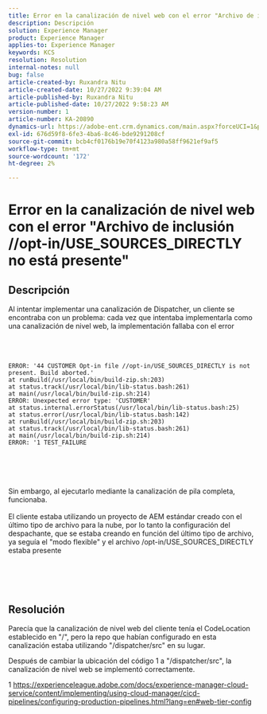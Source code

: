 ```yaml
---
title: Error en la canalización de nivel web con el error "Archivo de inclusión //opt-in/USE_SOURCES_DIRECTLY no está presente"
description: Descripción
solution: Experience Manager
product: Experience Manager
applies-to: Experience Manager
keywords: KCS
resolution: Resolution
internal-notes: null
bug: false
article-created-by: Ruxandra Nitu
article-created-date: 10/27/2022 9:39:04 AM
article-published-by: Ruxandra Nitu
article-published-date: 10/27/2022 9:58:23 AM
version-number: 1
article-number: KA-20890
dynamics-url: https://adobe-ent.crm.dynamics.com/main.aspx?forceUCI=1&pagetype=entityrecord&etn=knowledgearticle&id=40255430-db55-ed11-bba2-6045bd006239
exl-id: 676d59f8-6fe3-4ba6-8c46-bde9291208cf
source-git-commit: bcb4cf0176b19e70f4123a980a58ff9621ef9af5
workflow-type: tm+mt
source-wordcount: '172'
ht-degree: 2%

---
```


# Error en la canalización de nivel web con el error &quot;Archivo de inclusión //opt-in/USE_SOURCES_DIRECTLY no está presente&quot;

## Descripción

Al intentar implementar una canalización de Dispatcher, un cliente se encontraba con un problema: cada vez que intentaba implementarla como una canalización de nivel web, la implementación fallaba con el error<br><br> <br><br>

```
ERROR: '44 CUSTOMER Opt-in file //opt-in/USE_SOURCES_DIRECTLY is not present. Build aborted.'
at runBuild(/usr/local/bin/build-zip.sh:203)
at status.track(/usr/local/bin/lib-status.bash:261)
at main(/usr/local/bin/build-zip.sh:214)
ERROR: Unexpected error type: 'CUSTOMER'
at status.internal.errorStatus(/usr/local/bin/lib-status.bash:25)
at status.error(/usr/local/bin/lib-status.bash:142)
at runBuild(/usr/local/bin/build-zip.sh:203)
at status.track(/usr/local/bin/lib-status.bash:261)
at main(/usr/local/bin/build-zip.sh:214)
ERROR: '1 TEST_FAILURE
```

<br><br> <br><br>Sin embargo, al ejecutarlo mediante la canalización de pila completa, funcionaba.<br><br>El cliente estaba utilizando un proyecto de AEM estándar creado con el último tipo de archivo para la nube, por lo tanto la configuración del despachante, que se estaba creando en función del último tipo de archivo, ya seguía el &quot;modo flexible&quot; y el archivo /opt-in/USE_SOURCES_DIRECTLY estaba presente<br><br> <br><br> 

## Resolución


Parecía que la canalización de nivel web del cliente tenía el CodeLocation establecido en &quot;/&quot;, pero la repo que habían configurado en esta canalización estaba utilizando &quot;/dispatcher/src&quot; en su lugar.

Después de cambiar la ubicación del código 1 a &quot;/dispatcher/src&quot;, la canalización de nivel web se implementó correctamente.



1 https://experienceleague.adobe.com/docs/experience-manager-cloud-service/content/implementing/using-cloud-manager/cicd-pipelines/configuring-production-pipelines.html?lang=en#web-tier-config
